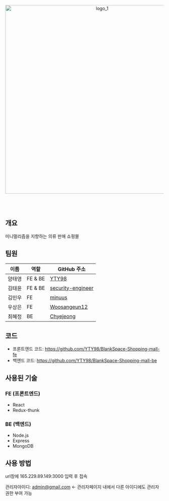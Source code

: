 <div align="center">
 

  <br><br>

<img src="https://github.com/user-attachments/assets/b058b929-9ee1-4e5e-b249-8dd959db772b" alt="logo_1" style="width:600px; height:auto;">




  <br><br>
</div>

## 개요

미니멀리즘을 지향하는 의류 판매 쇼핑몰

## 팀원

| 이름       | 역할      | GitHub 주소                              |
|------------|-----------|-------------------------------------------|
| 양태영    | FE & BE   | [YTY98](https://github.com/YTY98)  |
| 김태윤    | FE & BE   | [security-engineer](https://github.com/security-engineer) |
| 김민우    | FE        | [minuus](https://github.com/minuus) |
| 우상은    | FE        | [Woosangeun12](https://github.com/Woosangeun12) |
| 최혜정    | BE        | [Chyejeong](https://github.com/Chyejeong) |




## 코드
- 프론트앤드 코드: https://github.com/YTY98/BlankSpace-Shopping-mall-fe<br>  
- 백앤드 코드: https://github.com/YTY98/BlankSpace-Shopping-mall-be<br>  


## 사용된 기술

### FE (프론트엔드)
- React  
- Redux-thunk  

### BE (백엔드)
- Node.js  
- Express  
- MongoDB  


## 사용 방법


url창에 165.229.89.149:3000 입력 후 접속  

관리자아이디: admin@gmail.com <- 관리자페이지 내에서 다른 아이디에도 관리자 권한 부여 가능

